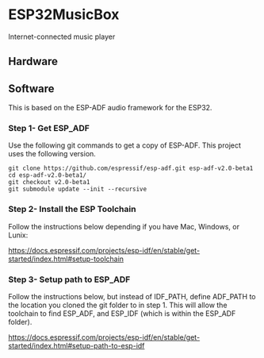 # ESP32MusicBox
Internet-connected music player

## Hardware

## Software
This is based on the ESP-ADF audio framework for the ESP32.

### Step 1- Get ESP_ADF
Use the following git commands to get a copy of ESP-ADF. This project uses the following version.
```
git clone https://github.com/espressif/esp-adf.git esp-adf-v2.0-beta1
cd esp-adf-v2.0-beta1/
git checkout v2.0-beta1
git submodule update --init --recursive
```
### Step 2- Install the ESP Toolchain
Follow the instructions below depending if you have Mac, Windows, or Lunix:

https://docs.espressif.com/projects/esp-idf/en/stable/get-started/index.html#setup-toolchain

### Step 3- Setup path to ESP_ADF
Follow the instructions below, but instead of IDF_PATH, define ADF_PATH to the location you cloned the git folder to in step 1. This will allow the toolchain to find ESP_ADF, and ESP_IDF (which is within the ESP_ADF folder).

https://docs.espressif.com/projects/esp-idf/en/stable/get-started/index.html#setup-path-to-esp-idf
